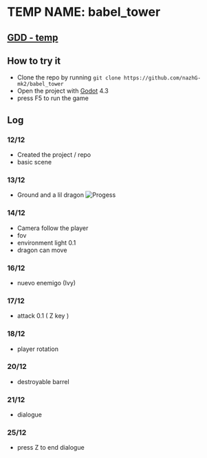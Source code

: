 # TEMP NAME: babel_tower

## [GDD - temp](https://excalidraw.com/#room=1c075e9df7693deada8d,jxQ_yw7jnBLWn4tNiRGGzA)

## How to try it
- Clone the repo by running `git clone https://github.com/nazhG-mk2/babel_tower`
- Open the project with [Godot](https://godotengine.org/download) 4.3
- press F5 to run the game

## Log
### 12/12
- Created the project / repo
- basic scene
### 13/12
- Ground and a lil dragon
![Progess](https://drive.google.com/file/d/11LPMiSZKEvX6OJas8ury0EjU1kB0ybnH/view)
### 14/12
- Camera follow the player
- fov
- environment light 0.1
- dragon can move
### 16/12 
- nuevo enemigo (Ivy)
### 17/12
- attack 0.1 ( Z key )
### 18/12
- player rotation
### 20/12
- destroyable barrel
### 21/12
- dialogue
### 25/12
- press Z to end dialogue


